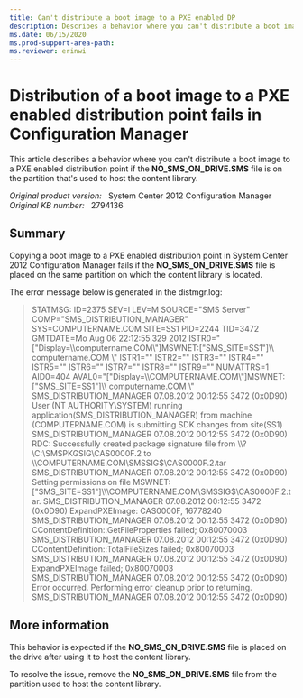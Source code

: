 ```yaml
---
title: Can't distribute a boot image to a PXE enabled DP
description: Describes a behavior where you can't distribute a boot image to a PXE enabled distribution point if the NO_SMS_ON_DRIVE.SMS file is on the partition that's used to host the content library.
ms.date: 06/15/2020
ms.prod-support-area-path:
ms.reviewer: erinwi
---
```

# Distribution of a boot image to a PXE enabled distribution point fails in Configuration Manager

This article describes a behavior where you can't distribute a boot image to a PXE enabled distribution point if the **NO_SMS_ON_DRIVE.SMS** file is on the partition that's used to host the content library.

_Original product version:_ &nbsp; System Center 2012 Configuration Manager  
_Original KB number:_ &nbsp; 2794136

## Summary

Copying a boot image to a PXE enabled distribution point in System Center 2012 Configuration Manager fails if the **NO_SMS_ON_DRIVE.SMS** file is placed on the same partition on which the content library is located.  

The error message below is generated in the distmgr.log:

> STATMSG: ID=2375 SEV=I LEV=M SOURCE="SMS Server" COMP="SMS_DISTRIBUTION_MANAGER" SYS=COMPUTERNAME.COM SITE=SS1 PID=2244 TID=3472 GMTDATE=Mo Aug 06 22:12:55.329 2012 ISTR0="["Display=\\\computername.COM\\"]MSWNET:["SMS_SITE=SS1"]\\\ computername.COM \\" ISTR1="" ISTR2="" ISTR3="" ISTR4="" ISTR5="" ISTR6="" ISTR7="" ISTR8="" ISTR9="" NUMATTRS=1 AID0=404 AVAL0="["Display=\\\COMPUTERNAME.COM\\"]MSWNET:["SMS_SITE=SS1"]\\\ computername.COM \\" SMS_DISTRIBUTION_MANAGER 07.08.2012 00:12:55 3472 (0x0D90)  
> User (NT AUTHORITY\SYSTEM) running application(SMS_DISTRIBUTION_MANAGER) from machine (COMPUTERNAME.COM) is submitting SDK changes from site(SS1) SMS_DISTRIBUTION_MANAGER 07.08.2012 00:12:55 3472 (0x0D90)  
> RDC: Successfully created package signature file from \\\\?\C:\SMSPKGSIG\CAS0000F.2 to \\\COMPUTERNAME.COM\SMSSIG$\CAS0000F.2.tar SMS_DISTRIBUTION_MANAGER 07.08.2012 00:12:55 3472 (0x0D90) Setting permissions on file MSWNET:["SMS_SITE=SS1"]\\\COMPUTERNAME.COM\SMSSIG$\CAS0000F.2.tar. SMS_DISTRIBUTION_MANAGER 07.08.2012 00:12:55 3472 (0x0D90) ExpandPXEImage: CAS0000F, 16778240 SMS_DISTRIBUTION_MANAGER 07.08.2012 00:12:55 3472 (0x0D90)  
> CContentDefinition::GetFileProperties failed; 0x80070003 SMS_DISTRIBUTION_MANAGER 07.08.2012 00:12:55 3472 (0x0D90)  
> CContentDefinition::TotalFileSizes failed; 0x80070003 SMS_DISTRIBUTION_MANAGER 07.08.2012 00:12:55 3472 (0x0D90)  
> ExpandPXEImage failed; 0x80070003 SMS_DISTRIBUTION_MANAGER 07.08.2012 00:12:55 3472 (0x0D90)  
> Error occurred. Performing error cleanup prior to returning. SMS_DISTRIBUTION_MANAGER 07.08.2012 00:12:55 3472 (0x0D90)

## More information

This behavior is expected if the **NO_SMS_ON_DRIVE.SMS** file is placed on the drive after using it to host the content library.

To resolve the issue, remove the **NO_SMS_ON_DRIVE.SMS** file from the partition used to host the content library.
